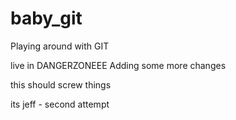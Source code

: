 
# baby_git
Playing around with GIT

live in DANGERZONEEE
Adding some more changes

this should screw things

its jeff - second attempt


